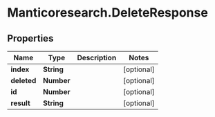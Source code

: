 # Manticoresearch.DeleteResponse

## Properties

Name | Type | Description | Notes
------------ | ------------- | ------------- | -------------
**index** | **String** |  | [optional] 
**deleted** | **Number** |  | [optional] 
**id** | **Number** |  | [optional] 
**result** | **String** |  | [optional] 




